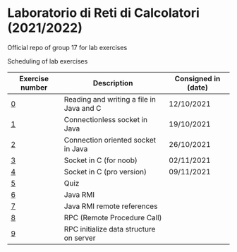 # Laboratorio di Reti di Calcolatori (2021/2022)
Official repo of group 17 for lab exercises

Scheduling of lab exercises

Exercise number | Description | Consigned in (date) 
----------------|-------------|--------------------
[0](https://github.com/cronoimpius/reti_di_calcolatori/tree/main/es0) | Reading and writing a file in Java and C | 12/10/2021
[1](https://github.com/cronoimpius/reti_di_calcolatori/tree/main/es1) | Connectionless socket in Java | 19/10/2021
[2](https://github.com/cronoimpius/reti_di_calcolatori/tree/main/es2) | Connection oriented socket in Java | 26/10/2021
[3](https://github.com/cronoimpius/reti_di_calcolatori/tree/main/es3) | Socket in C (for noob) | 02/11/2021
[4](https://github.com/cronoimpius/reti_di_calcolatori/tree/main/es4) | Socket in C (pro version) | 09/11/2021
[5](https://github.com/cronoimpius/reti_di_calcolatori/tree/main/es5) | Quiz |
[6](https://github.com/cronoimpius/reti_di_calcolatori/tree/main/es6) | Java RMI |
[7](https://github.com/cronoimpius/reti_di_calcolatori/tree/main/es7) | Java RMI remote references |
[8](https://github.com/cronoimpius/reti_di_calcolatori/tree/main/es8) | RPC (Remote Procedure Call) |
[9](https://github.com/cronoimpius/reti_di_calcolatori/tree/main/es9) | RPC initialize data structure on server |
